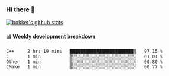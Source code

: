### Hi there 👋
[![bokket's github stats](https://github-readme-stats.vercel.app/api?username=bokket&show_icons=true&count_private=true)](https://github.com/anuraghazra/github-readme-stats)

#### :bar_chart: Weekly development breakdown
<!--START_SECTION:waka-->
```text
C++     2 hrs 19 mins   ████████████████████████▒   97.15 % 
C       1 min           ▒░░░░░░░░░░░░░░░░░░░░░░░░   01.01 % 
Other   1 min           ▒░░░░░░░░░░░░░░░░░░░░░░░░   00.80 % 
CMake   1 min           ▒░░░░░░░░░░░░░░░░░░░░░░░░   00.77 % 
```
<!--END_SECTION:waka-->
